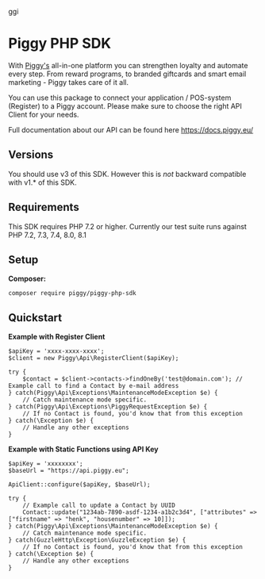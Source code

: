 ggi
# Piggy PHP SDK #  
With [Piggy's](https://www.piggy.eu/) all-in-one platform you can strengthen loyalty and automate every step. From reward programs, to branded giftcards and smart email marketing - Piggy takes care of it all.

You can use this package to connect your application / POS-system (Register) to a Piggy account. Please make sure to choose the right API Client for your needs.

Full documentation about our API can be found here https://docs.piggy.eu/

## Versions

You should use v3 of this SDK. However this is *not* backward compatible with v1.* of this SDK. 

## Requirements

This SDK requires PHP 7.2 or higher.
Currently our test suite runs against PHP 7.2, 7.3, 7.4, 8.0, 8.1

## Setup ##  

**Composer:**
```
composer require piggy/piggy-php-sdk
```

## Quickstart ##  

**Example with Register Client**  
```
$apiKey = 'xxxx-xxxx-xxxx';  
$client = new Piggy\Api\RegisterClient($apiKey);

try {
    $contact = $client->contacts->findOneBy('test@domain.com'); // Example call to find a Contact by e-mail address
} catch(Piggy\Api\Exceptions\MaintenanceModeException $e) {
    // Catch maintenance mode specific.
} catch(Piggy\Api\Exceptions\PiggyRequestException $e) {
    // If no Contact is found, you'd know that from this exception
} catch(\Exception $e) {
    // Handle any other exceptions 
}

```

**Example with Static Functions using API Key**
```
$apiKey = 'xxxxxxxx';
$baseUrl = "https://api.piggy.eu";

ApiClient::configure($apiKey, $baseUrl);

try {
    // Example call to update a Contact by UUID
    Contact::update("1234ab-7890-asdf-1234-a1b2c3d4", ["attributes" => ["firstname" => "henk", "housenumber" => 10]]);
} catch(Piggy\Api\Exceptions\MaintenanceModeException $e) {
    // Catch maintenance mode specific.
} catch(GuzzleHttp\Exception\GuzzleException $e) {
    // If no Contact is found, you'd know that from this exception
} catch(\Exception $e) {
    // Handle any other exceptions 
}
```
